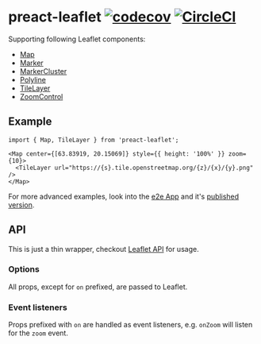 # preact-leaflet [![codecov](https://codecov.io/gh/kontrollanten/preact-leaflet/branch/master/graph/badge.svg)](https://codecov.io/gh/kontrollanten/preact-leaflet) [![CircleCI](https://circleci.com/gh/kontrollanten/preact-leaflet.svg?style=svg)](https://circleci.com/gh/kontrollanten/preact-leaflet)

Supporting following Leaflet components:
* [Map](https://leafletjs.com/reference-1.4.0.html#map-example)
* [Marker](https://leafletjs.com/reference-1.4.0.html#marker)
* [MarkerCluster](https://github.com/Leaflet/Leaflet.markercluster)
* [Polyline](https://leafletjs.com/reference-1.4.0.html#polyline)
* [TileLayer](https://leafletjs.com/reference-1.4.0.html#tilelayer)
* [ZoomControl](https://leafletjs.com/reference-1.4.0.html#control-zoom)

## Example

```
import { Map, TileLayer } from 'preact-leaflet';

<Map center={[63.83919, 20.15069]} style={{ height: '100%' }} zoom={10}>
  <TileLayer url="https://{s}.tile.openstreetmap.org/{z}/{x}/{y}.png" />
</Map>
```

For more advanced examples, look into the [e2e App](e2e/App.js) and it's [published version](https://preact-leaflet.netlify.com/).

## API
This is just a thin wrapper, checkout [Leaflet API](https://leafletjs.com/reference-1.4.0.html) for usage.

### Options
All props, except for `on` prefixed, are passed to Leaflet.

### Event listeners
Props prefixed with `on` are handled as event listeners, e.g. `onZoom` will listen for the `zoom` event.
